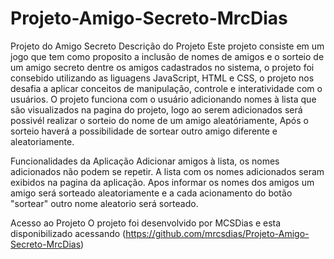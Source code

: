 # Projeto-Amigo-Secreto-MrcDias
Projeto do Amigo Secreto
Descrição do Projeto
Este projeto consiste em um jogo que tem como proposito a inclusão de nomes de amigos e o sorteio de um amigo secreto dentre os amigos cadastrados no sistema, o projeto foi consebido utilizando as liguagens JavaScript, HTML e CSS, o projeto nos desafia a aplicar conceitos de manipulação, controle e interatividade com o usuários.
O projeto funciona com o usuário adicionando nomes à lista que são visualizados na pagina do projeto,
logo ao serem adicionados será possivél realizar o sorteio do nome de um amigo aleatóriamente, Após o sorteio haverá a possibilidade de sortear outro amigo diferente e aleatoriamente.

 Funcionalidades da Aplicação
 Adicionar amigos à lista, os nomes adicionados não podem se repetir.
 A lista com os nomes adicionados seram exibidos na pagina da aplicação.
 Apos informar os nomes dos amigos um amigo será sorteado aleatoriamente e a cada acionamento do botão "sortear" outro 
 nome aleatorio será sorteado.

 Acesso ao Projeto
 O projeto foi desenvolvido por MCSDias e esta disponibilizado acessando (https://github.com/mrcsdias/Projeto-Amigo-Secreto-MrcDias)

